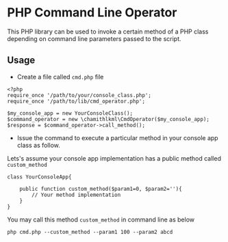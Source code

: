 # PHP Command Line Operator
This PHP library can be used to invoke a certain method of a PHP class depending on command line parameters passed to the script.

## Usage
- Create a file called `cmd.php` file
```
<?php
require_once '/path/to/your/console_class.php';
require_once '/path/to/lib/cmd_operator.php';

$my_console_app = new YourConsoleClass();
$command_operator = new \chamithlkml\CmdOperator($my_console_app);
$response = $command_operator->call_method();
```
- Issue the command to execute a particular method in your console app class as follow.

Lets's assume your console app implementation has a public method called `custom_method`
```
class YourConsoleApp{

    public function custom_method($param1=0, $param2=''){
        // Your method implementation
    }
}
```
You may call this method `custom_method` in command line as below
```
php cmd.php --custom_method --param1 100 --param2 abcd
```

